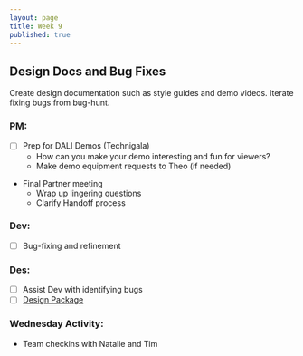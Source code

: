 ```yaml
---
layout: page
title: Week 9
published: true
---
```



## Design Docs and Bug Fixes

Create design documentation such as style guides and demo videos. Iterate fixing bugs from bug-hunt.

### PM:
* [ ] Prep for DALI Demos (Technigala)
  * How can you make your demo interesting and fun for viewers?
  * Make demo equipment requests to Theo (if needed)
* Final Partner meeting
  * Wrap up lingering questions
  * Clarify Handoff process

### Dev:
* [ ] Bug-fixing and refinement

### Des:
* [ ] Assist Dev with identifying bugs
* [ ] [Design Package](design-package.md)

### Wednesday Activity:
* Team checkins with Natalie and Tim
